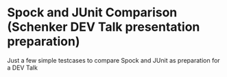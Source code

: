 # Spock and JUnit Comparison (Schenker DEV Talk presentation preparation)

Just a few simple testcases to compare Spock and JUnit as preparation for a DEV Talk
